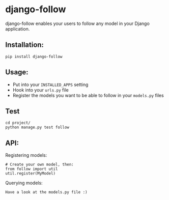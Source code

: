 # django-follow

django-follow enables your users to follow any model in your Django application.

## Installation:

    pip install django-follow

## Usage:

* Put into your `INSTALLED_APPS` setting
* Hook into your `urls.py` file
* Register the models you want to be able to follow in your `models.py` files

## Test

	cd project/
	python manage.py test follow
    
## API:

Registering models:

    # Create your own model, then:
    from follow import util
    util.register(MyModel)

Querying models:

    Have a look at the models.py file :)

